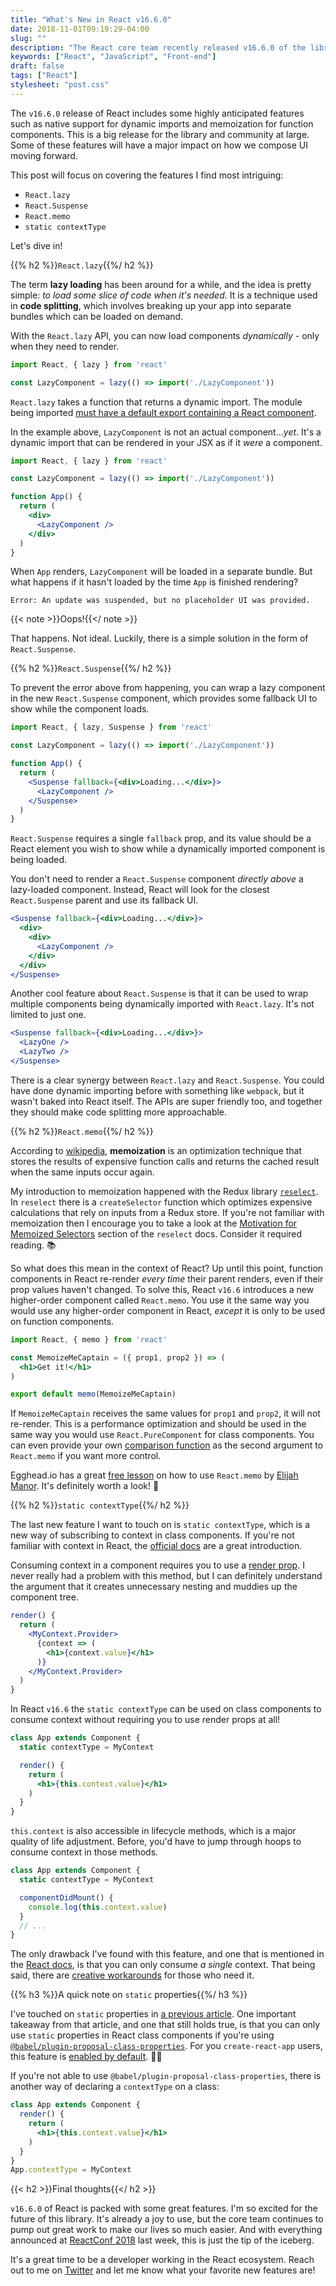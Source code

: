 ```yaml
---
title: "What's New in React v16.6.0"
date: 2018-11-01T09:19:29-04:00
slug: ""
description: "The React core team recently released v16.6.0 of the library, which includes some long anticipated features such as native support for dynamic imports and memoization for function components. Let's dive in and talk about these new additions."
keywords: ["React", "JavaScript", "Front-end"]
draft: false
tags: ["React"]
stylesheet: "post.css"
---
```


The `v16.6.0` release of React includes some highly anticipated features such as native support for dynamic imports and memoization for function components. This is a big release for the library and community at large. Some of these features will have a major impact on how we compose UI moving forward. 

This post will focus on covering the features I find most intriguing:

- `React.lazy`
- `React.Suspense`
- `React.memo`
- `static contextType`

Let's dive in!

{{% h2 %}}`React.lazy`{{%/ h2 %}}

The term **lazy loading** has been around for a while, and the idea is pretty simple: _to load some slice of code when it's needed._ It is a technique used in **code splitting**, which involves breaking up your app into separate bundles which can be loaded on demand.

With the `React.lazy` API, you can now load components _dynamically_ - only when they need to render.

```jsx
import React, { lazy } from 'react'

const LazyComponent = lazy(() => import('./LazyComponent'))
```

`React.lazy` takes a function that returns a dynamic import. The module being imported  [must have a default export containing a React component](https://reactjs.org/docs/code-splitting.html#reactlazy).

In the example above, `LazyComponent` is not an actual component..._yet_. It's a dynamic import that can be rendered in your JSX as if it _were_ a component.

```jsx
import React, { lazy } from 'react'

const LazyComponent = lazy(() => import('./LazyComponent'))

function App() {
  return (
    <div>
      <LazyComponent />
    </div>
  )
}
```

When `App` renders, `LazyComponent` will be loaded in a separate bundle. But what happens if it hasn't loaded by the time `App` is finished rendering?

```
Error: An update was suspended, but no placeholder UI was provided.
```

{{< note >}}Oops!{{</ note >}}

That happens. Not ideal. Luckily, there is a simple solution in the form of `React.Suspense`.

{{% h2 %}}`React.Suspense`{{%/ h2 %}}

To prevent the error above from happening, you can wrap a lazy component in the new `React.Suspense` component, which provides some fallback UI to show while the component loads.

```jsx
import React, { lazy, Suspense } from 'react'

const LazyComponent = lazy(() => import('./LazyComponent'))

function App() {
  return (
    <Suspense fallback={<div>Loading...</div>}>
      <LazyComponent />
    </Suspense>
  )
}
``` 

`React.Suspense` requires a single `fallback` prop, and its value should be a React element you wish to show while a dynamically imported component is being loaded.

You don't need to render a `React.Suspense` component _directly above_ a lazy-loaded component. Instead, React will look for the closest `React.Suspense` parent and use its fallback UI.

```jsx
<Suspense fallback={<div>Loading...</div>}>
  <div>
    <div>
      <LazyComponent />  
    </div>
  </div>
</Suspense>
```

Another cool feature about `React.Suspense` is that it can be used to wrap multiple components being dynamically imported with `React.lazy`. It's not limited to just one.

```jsx
<Suspense fallback={<div>Loading...</div>}>
  <LazyOne />
  <LazyTwo />
</Suspense>
```

There is a clear synergy between `React.lazy` and `React.Suspense`. You could have done dynamic importing before with something like `webpack`, but it wasn't baked into React itself. The APIs are super friendly too, and together they should make code splitting more approachable.

{{% h2 %}}`React.memo`{{%/ h2 %}}

According to [wikipedia](https://en.wikipedia.org/wiki/Memoization), **memoization** is an optimization technique that stores the results of expensive function calls and returns the cached result when the same inputs occur again.

My introduction to memoization happened with the Redux library [`reselect`](https://github.com/reduxjs/reselect). In `reselect` there is a `createSelector` function which optimizes expensive calculations that rely on inputs from a Redux store. If you're not familiar with memoization then I encourage you to take a look at the [Motivation for Memoized Selectors](https://github.com/reduxjs/reselect#motivation-for-memoized-selectors) section of the `reselect` docs. Consider it required reading. 📚

So what does this mean in the context of React? Up until this point, function components in React re-render _every time_ their parent renders, even if their prop values haven't changed. To solve this, React `v16.6` introduces a new higher-order component called `React.memo`. You use it the same way you would use any higher-order component in React, _except_ it is only to be used on function components.

```jsx
import React, { memo } from 'react'

const MemoizeMeCaptain = ({ prop1, prop2 }) => (
  <h1>Get it!</h1>
)

export default memo(MemoizeMeCaptain)
```

If `MemoizeMeCaptain` receives the same values for `prop1` and `prop2`, it will not re-render. This is a performance optimization and should be used in the same way you would use `React.PureComponent` for class components. You can even provide your own [comparison function](https://reactjs.org/docs/react-api.html#reactmemo) as the second argument to `React.memo` if you want more control.

Egghead.io has a great [free lesson](https://egghead.io/lessons/react-use-react-memo-with-a-function-component-to-get-purecomponent-behavior) on how to use `React.memo` by [Elijah Manor](https://twitter.com/elijahmanor). It's definitely worth a look! 👀

{{% h2 %}}`static contextType`{{%/ h2 %}}

The last new feature I want to touch on is `static contextType`, which is a new way of subscribing to context in class components. If you're not familiar with context in React, the [official docs](https://reactjs.org/docs/context.html#api) are a great introduction.

Consuming context in a component requires you to use a [render prop](https://reactjs.org/docs/render-props.html). I never really had a problem with this method, but I can definitely understand the argument that it creates unnecessary nesting and muddies up the component tree.

```jsx
render() {
  return (
    <MyContext.Provider>
      {context => (
        <h1>{context.value}</h1>
      )}
    </MyContext.Provider>
  )
}
```

In React `v16.6` the `static contextType` can be used on class components to consume context without requiring you to use render props at all!

```jsx
class App extends Component {
  static contextType = MyContext

  render() {
    return (
      <h1>{this.context.value}</h1>
    )
  }
}
```

`this.context` is also accessible in lifecycle methods, which is a major quality of life adjustment. Before, you'd have to jump through hoops to consume context in those methods. 

```jsx
class App extends Component {
  static contextType = MyContext

  componentDidMount() {
    console.log(this.context.value)
  }
  // ...
}
```

The only drawback I've found with this feature, and one that is mentioned in the [React docs](https://reactjs.org/docs/context.html#classcontexttype), is that you can only consume _a single_ context. That being said, there are [creative workarounds](https://reactjs.org/docs/context.html#consuming-multiple-contexts) for those who need it.

{{% h3 %}}A quick note on `static` properties{{%/ h3 %}}

I've touched on `static` properties in [a previous article](https://www.jakewiesler.com/blog/compound-component-basics/#code-static-code-properties). One important takeaway from that article, and one that still holds true, is that you can only use `static` properties in React class components if you're using [`@babel/plugin-proposal-class-properties`](https://babeljs.io/docs/en/babel-plugin-proposal-class-properties). For you `create-react-app` users, this feature is [enabled by default](https://facebook.github.io/create-react-app/docs/supported-browsers-features#supported-language-features). 👍🏻

If you're not able to use `@babel/plugin-proposal-class-properties`, there is another way of declaring a `contextType` on a class:

```jsx
class App extends Component {
  render() {
    return (
      <h1>{this.context.value}</h1>
    )
  }
}
App.contextType = MyContext
```

{{< h2 >}}Final thoughts{{</ h2 >}}

`v16.6.0` of React is packed with some great features. I'm so excited for the future of this library. It's already a joy to use, but the core team continues to pump out great work to make our lives so much easier. And with everything announced at [ReactConf 2018](https://conf.reactjs.org/) last week, this is just the tip of the iceberg. 

It's a great time to be a developer working in the React ecosystem. Reach out to me on [Twitter](https://twitter.com/jakewies) and let me know what your favorite new features are!

